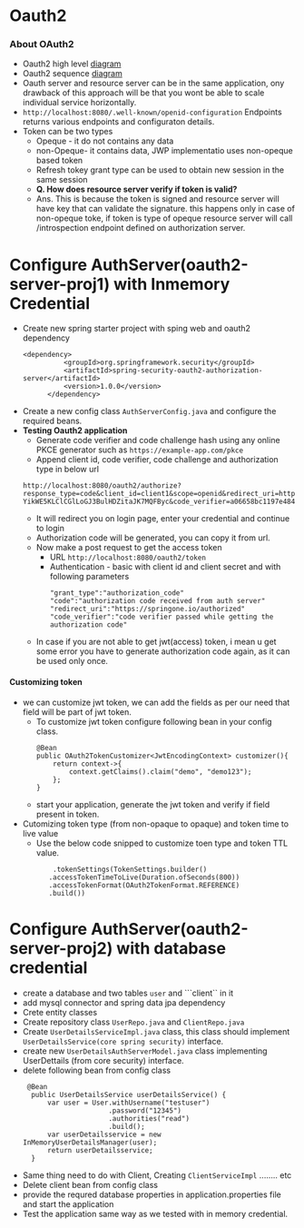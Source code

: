 # Oauth2

### About OAuth2
- Oauth2 high level [diagram](/spring_security/Spring_Oauth2/oauth2_highlevel_diagram.jpg)
- Oauth2 sequence [diagram](/spring_security/Spring_Oauth2/oauth2_sequence_diagram.jpg)
- Oauth server and resource server can be in the same application, ony drawback of this approach will be that you wont be able to scale individual service horizontally.
- ```http://localhost:8080/.well-known/openid-configuration``` Endpoints returns various endpoints and configuraton details.
- Token can be two types
  - Opeque - it do not contains any data
  - non-Opeque- it contains data, JWP implementatio uses non-opeque based token
  - Refresh tokey grant type can be used to obtain new session in the same session
  - <b>Q. How does resource server verify if token is valid? </b>
  - Ans. This is because the token is signed and resource server will have key that can validate the signature. this happens only in case of non-opeque toke, if token is type of opeque resource server will call /introspection endpoint defined on authorization server.

# Configure AuthServer(oauth2-server-proj1) with Inmemory Credential

- Create new spring starter project with sping web and oauth2 dependency
  ```
  <dependency>
			<groupId>org.springframework.security</groupId>
			<artifactId>spring-security-oauth2-authorization-server</artifactId>
			<version>1.0.0</version>
		</dependency>
  ```
- Create a new config class ```AuthServerConfig.java``` and configure the required beans.
- <b>Testing Oauth2 application</b>
  - Generate code verifier and code challenge hash using any online PKCE generator such as ```https://example-app.com/pkce```
  - Append client id, code verifier, code challenge and authorization type in below url
   ```
   http://localhost:8080/oauth2/authorize?response_type=code&client_id=client1&scope=openid&redirect_uri=https://springone.io/authorized&code_challenge=y3jlyQ-YikWE5KLClCGlLoGJ3BulHDZitaJK7MQFByc&code_verifier=a06658bc1197e48494b6305e4ad074c8c08e1b22b316e2c1c5eb0562&code_challenge_method=S256

   ```
  - It will redirect you on login page, enter your credential and continue to login
  - Authorization code will be generated, you can copy it from url.
  - Now make a post request to get the access token
    - URL ```http://localhost:8080/oauth2/token```
    - Authentication - basic with client id and client secret and with following parameters
      ```
      "grant_type":"authorization_code"
      "code":"authorization code received from auth server"
      "redirect_uri":"https://springone.io/authorized"
      "code_verifier":"code verifier passed while getting the authorization code"
      ```
  - In case if you are not able to get jwt(access) token, i mean u get some error you have to generate authorization code again, as it can be used only once.
   
#### Customizing  token
- we can customize jwt token, we can add the fields as per our need that field will be part of jwt token.
  - To customize jwt token configure following bean in your config class.
    ```
  	@Bean
	public OAuth2TokenCustomizer<JwtEncodingContext> customizer(){
		return context->{
			context.getClaims().claim("demo", "demo123");
		};
	}
    ```
  - start your application, generate the jwt token and verify if field present in token.
- Cutomizing token type (from non-opaque to opaque) and token time to live value
  - Use the below code snipped to customize toen type and token TTL value.
    ```
    	.tokenSettings(TokenSettings.builder()
	   .accessTokenTimeToLive(Duration.ofSeconds(800))
	   .accessTokenFormat(OAuth2TokenFormat.REFERENCE)
	   .build())
    ```
# Configure AuthServer(oauth2-server-proj2) with database credential
- create a database and two tables ```user``` and ```client`` in it
- add mysql connector and spring data jpa dependency
- Crete entity classes
- Create repository class ```UserRepo.java``` and ```ClientRepo.java```
- Create ```UserDetailsServiceImpl.java``` class, this class should implement ```UserDetailsService(core spring security)``` interface.
- create new ```UserDetailsAuthServerModel.java``` class implementing UserDettails (from core security) interface.
- delete following bean from config class
  ```
   @Bean
	public UserDetailsService userDetailsService() {
		var user = User.withUsername("testuser")
					   .password("12345")
					   .authorities("read")
					   .build();
		var userDetailsservice = new InMemoryUserDetailsManager(user);
		return userDetailsservice;
	}
  ```
- Same thing need to do with Client, Creating ```ClientServiceImpl``` ........ etc
- Delete client bean from config class
- provide the requred database properties in application.properties file and start the application
- Test the application same way as we tested with in memory credential.

